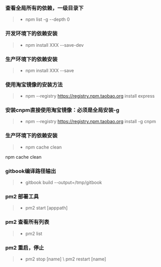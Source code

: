 ### 查看全局所有的依赖，一级目录下
> * npm list -g --depth 0

### 开发环境下的依赖安装
> * npm install XXX --save-dev

### 生产环境下的依赖安装
> * npm install XXX --save

### 使用淘宝镜像的安装方法
> * npm --registry https://registry.npm.taobao.org install express

### 安装cnpm直接使用淘宝镜像：必须是全局安装-g
> * npm --registry https://registry.npm.taobao.org install -g cnpm

### 生产环境下的依赖安装
> * npm cache clean


npm cache clean

### gitbook编译路径输出
> * gitbook build --output=/tmp/gitbook

### pm2 部署工具
> * pm2 start [apppath]

### pm2 查看所有列表
> * pm2 list

### pm2 重启，停止
> * pm2 stop [name]   \   pm2 restart [name]





